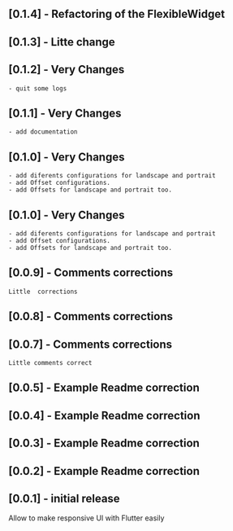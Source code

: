 ## [0.1.4] - Refactoring of the FlexibleWidget

## [0.1.3] - Litte change

## [0.1.2] - Very Changes
    - quit some logs

## [0.1.1] - Very Changes
    - add documentation

## [0.1.0] - Very Changes
    - add diferents configurations for landscape and portrait
    - add Offset configurations.
    - add Offsets for landscape and portrait too.

## [0.1.0] - Very Changes
    - add diferents configurations for landscape and portrait
    - add Offset configurations.
    - add Offsets for landscape and portrait too.

## [0.0.9] - Comments corrections
    Little  corrections


## [0.0.8] - Comments corrections
## [0.0.7] - Comments corrections
    Little comments correct 
## [0.0.5] - Example Readme correction
## [0.0.4] - Example Readme correction

## [0.0.3] - Example Readme correction


## [0.0.2] - Example Readme correction



## [0.0.1] - initial release

Allow to make responsive UI with Flutter easily

